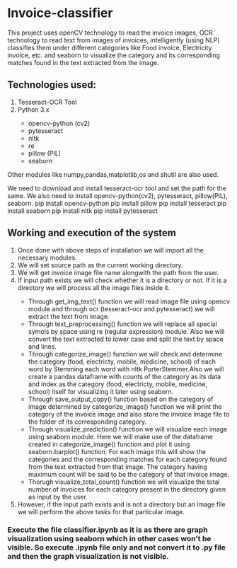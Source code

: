 # Invoice-classifier

This project uses openCV technology to read the invoice images, OCR technology to read text from images of invoices, intelligently (using NLP) classifies them under different categories like Food invoice, Electricity invoice, etc. and seaborn to visualize the category and its corresponding matches found in the text extracted from the image.

## Technologies used:
<ol>
  <li> Tesseract-OCR Tool </li>
  <li> Python 3.x </li>
  <ul>
    <li> opencv-python (cv2) </li>
    <li> pytesseract </li>
    <li> nltk </li>
    <li> re </li>
    <li> pillow (PIL) </li>
    <li> seaborn </li>
  </ul>
</ol>
Other modules like numpy,pandas,matplotlib,os and shutil are also used.

We need to download and install tesseract-ocr tool and set the path for the same.
We also need to install opencv-python(cv2), pytesseract,  pillow(PIL), seaborn.
pip install opencv-python
pip install pillow
pip install tesseract
pip install seaborn
pip install nltk
pip install pytesseract

## Working and execution of the system
<ol>
  <li> Once done with above steps of installation we will import all the necessary modules. </li>
  <li> We will set source path as the current working directory. </li>
  <li> We will get invoice image file name alongwith the path from the user. </li>
  <li> If input path exists we will check whether it is a directory or not. If it is a directory we will process all the image files inside it. </li>
  <ul>
    <li> Through get_img_text() function we will read image file using opencv module and through ocr (tesseract-ocr and pytesseract) we will extract the text from image. </li>
    <li> Through text_preprocessing() function we will replace all special symols by space using re (regular expression) module. Also we will convert the text extracted to lower case and split the text by space and lines. </li>
    <li> Through categorize_image() function we will check and determine the category (food, electricty, mobile, medicine, school) of each word by Stemming each word with nltk PorterStemmer.Also we will create a pandas dataframe with counts of the category as its data and index as the category (food, electricty, mobile, medicine, school) itself for visualizing it later using seaborn. </li>
    <li> Through save_output_copy() function based on the category of image determined by categorize_image() function we will print the category of the invoice image and also store the invoice image file to the folder of its corresponding category. </li>
    <li> Through visualize_prediction() function we will visualize each image using seaborn module. Here we will make use of the dataframe created in categorize_image() function and plot it using seaborn.barplot() function. For each image this will show the categories and the corresponding matches for each category found from the text extracted from that image. The category having maximum count will be said to be the category of that invoice image. </li>
    <li> Thorugh visualize_total_count() function we will visualize the total number of invoices for each category present in the directory given as input by the user. </li>
  </ul>
 <li> However, if the input path exists and is not a directory but an image file we will perform the above tasks for that particular image. </li>
</ol>


### Execute the file classifier.ipynb as it is as there are graph visualization using seaborn which in other cases won't be visible. So execute .ipynb file only and not convert it to .py file and then the graph visualization is not visible.

